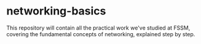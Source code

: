 # networking-basics
This repository will contain all the practical work we've studied at FSSM, covering the fundamental concepts of networking, explained step by step.
